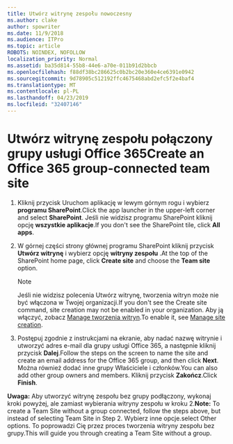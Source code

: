 ```yaml
---
title: Utwórz witrynę zespołu nowoczesny
ms.author: clake
author: spowriter
ms.date: 11/9/2018
ms.audience: ITPro
ms.topic: article
ROBOTS: NOINDEX, NOFOLLOW
localization_priority: Normal
ms.assetid: ba35d814-55b8-44e6-a70e-011b91d2bbcb
ms.openlocfilehash: f88df38bc286625c0b2bc20e360e4ce6391e0942
ms.sourcegitcommit: 9d78905c512192ffc4675468abd2efc5f2e4baf4
ms.translationtype: MT
ms.contentlocale: pl-PL
ms.lasthandoff: 04/23/2019
ms.locfileid: "32407146"
---
```

# <a name="create-an-office-365-group-connected-team-site"></a><span data-ttu-id="03b04-102">Utwórz witrynę zespołu połączony grupy usługi Office 365</span><span class="sxs-lookup"><span data-stu-id="03b04-102">Create an Office 365 group-connected team site</span></span>

1. <span data-ttu-id="03b04-103">Kliknij przycisk Uruchom aplikację w lewym górnym rogu i wybierz **programu SharePoint**.</span><span class="sxs-lookup"><span data-stu-id="03b04-103">Click the app launcher in the upper-left corner and select **SharePoint**.</span></span> <span data-ttu-id="03b04-104">Jeśli nie widzisz programu SharePoint kliknij opcję **wszystkie aplikacje**.</span><span class="sxs-lookup"><span data-stu-id="03b04-104">If you don't see the SharePoint tile, click **All apps**.</span></span>
    
2. <span data-ttu-id="03b04-105">W górnej części strony głównej programu SharePoint kliknij przycisk **Utwórz witrynę** i wybierz opcję **witryny zespołu** .</span><span class="sxs-lookup"><span data-stu-id="03b04-105">At the top of the SharePoint home page, click **Create site** and choose the **Team site** option.</span></span> 
    
    > [!NOTE]
    > <span data-ttu-id="03b04-106">Jeśli nie widzisz polecenia Utwórz witrynę, tworzenia witryn może nie być włączona w Twojej organizacji.</span><span class="sxs-lookup"><span data-stu-id="03b04-106">If you don't see the Create site command, site creation may not be enabled in your organization.</span></span> <span data-ttu-id="03b04-107">Aby ją włączyć, zobacz [Manage tworzenia witryn](https://go.microsoft.com/fwlink/?linkid=2009644).</span><span class="sxs-lookup"><span data-stu-id="03b04-107">To enable it, see [Manage site creation](https://go.microsoft.com/fwlink/?linkid=2009644).</span></span> 
  
3. <span data-ttu-id="03b04-108">Postępuj zgodnie z instrukcjami na ekranie, aby nadać nazwę witrynie i utworzyć adres e-mail dla grupy usługi Office 365, a następnie kliknij przycisk **Dalej**.</span><span class="sxs-lookup"><span data-stu-id="03b04-108">Follow the steps on the screen to name the site and create an email address for the Office 365 group, and then click **Next**.</span></span> <span data-ttu-id="03b04-109">Można również dodać inne grupy Właściciele i członków.</span><span class="sxs-lookup"><span data-stu-id="03b04-109">You can also add other group owners and members.</span></span> <span data-ttu-id="03b04-110">Kliknij przycisk **Zakończ**.</span><span class="sxs-lookup"><span data-stu-id="03b04-110">Click **Finish**.</span></span>
  
 <span data-ttu-id="03b04-111">**Uwaga:** Aby utworzyć witrynę zespołu bez grupy podłączony, wykonaj kroki powyżej, ale zamiast wybierania witryny zespołu w kroku 2.</span><span class="sxs-lookup"><span data-stu-id="03b04-111">**Note:** To create a Team Site without a group connected, follow the steps above, but instead of selecting Team Site in Step 2.</span></span> <span data-ttu-id="03b04-112">Wybierz inne opcje.</span><span class="sxs-lookup"><span data-stu-id="03b04-112">select Other options.</span></span> <span data-ttu-id="03b04-113">To poprowadzi Cię przez proces tworzenia witryny zespołu bez grupy.</span><span class="sxs-lookup"><span data-stu-id="03b04-113">This will guide you through creating a Team Site without a group.</span></span> 
    

